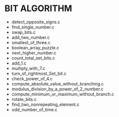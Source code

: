 BIT ALGORITHM
==========================
- detect_opposite_signs.c
- find_single_number.c
- swap_bits.c
- add_two_number.c
- smallest_of_three.c
- boolean_array_puzzle.c
- next_higher_number.c
- count_total_set_bits.c
- add_1.c
- multiply_with_7.c
- turn_of_rightmost_Set_bit.c
- check_power_of_4.c
- compute_absolute_value_without_branching.c
- modulus_division_by_a_power_of_2_number.c
- compute_minimum_or_maximum_without_branch.c
- rotate_bits.c
- find_two_nonrepeating_element.c
- odd_number_of_time.c
